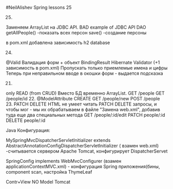 #NeilAlishev Spring lessons 25

25.
Заменяем ArrayList на JDBC API.
BAD example of JDBC API
DAO getAllPeople() -показать всех персон
save() -создание персоны

в pom.xml добавлена зависимость h2 database 

24.
@Valid Валидация форм + объект BindingResult
Hibernate Validator (+1 зависимость в pom.xml)
Пропускать только приемлемые имена и цифры
Теперь при неправильном вводе в окошки форм - выдается подсказка


21.
only READ  (from CRUD)
Вместо БД временно ArrayList.
GET /people
GET /people/id
22.
@ModelAttribute
CREATE
GET /people/new
POST /people
23.
PATCH  DELETE
HTML не умеет читать PATCH DELETE запросы, и чтобы мог - мы их обрабатываем в файле "Замена web.xml",
добавив туда еще два специальных метода
GET /people/:id/edit
PATCH people/:id
DELETE people/:id


Java Конфигурация:

MySpringMvcDispatcherServletInitializer extends AbstractAnnotationConfigDispatcherServletInitializer
( взамен web.xml) -считывается сервером Apache Tomcat, конфигурирует DispatcherServet

SpringConfig implements WebMvcConfigurer
(взамен applicationContextMVC.xml) - конфигурация Spring приложения(бины, component scan, настройка ThymeLeaf

Contr+View 
NO Model 
Tomcat


